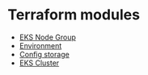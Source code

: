 # Terraform modules

- [EKS Node Group](https://github.com/olap74/tf-eks-node-group/tree/main/eks-node-group)
- [Environment](https://github.com/olap74/tf-eks-node-group/tree/main/environment)
- [Config storage](https://github.com/olap74/tf-eks-node-group/tree/main/config-storage)
- [EKS Cluster](https://github.com/olap74/tf-eks-node-group/tree/main/eks_cluster)
